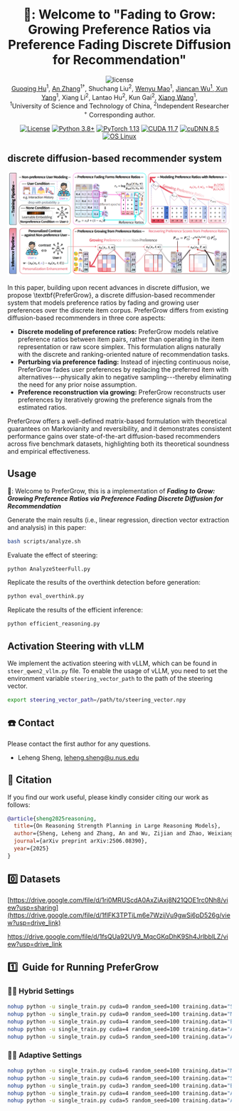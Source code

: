 <div align=center>

<h1>🐇: Welcome to "Fading to Grow: Growing Preference Ratios via Preference Fading Discrete Diffusion for Recommendation"</h1>

<img src="https://img.shields.io/badge/License-MIT-blue" alt="license">

<div>
      <a href="https://Hugo-Chinn.github.io//" target="_blank">Guoqing Hu</a><sup>1</sup>,
      <a href="https://anzhang314.github.io/" target="_blank">An Zhang</a><sup>1&#8224</sup>,
      Shuchang Liu<sup>2</sup>,
      <a href="https://github.com/maowenyu-11" target="_blank">Wenyu Mao</a><sup>1</sup>,
      <a href="https://wujcan.github.io/" target="_blank">Jiancan Wu<sup>1</sup>,
      <a href="https://ftttank.github.io/author/xun-yang/" target="_blank">Xun Yang</a><sup>1</sup>,
      Xiang Li<sup>2</sup>,
      Lantao Hu<sup>2</sup>,
      Kun Gai<sup>2</sup>,
      <a href="https://xiangwang1223.github.io./" target="_blank">Xiang Wang</a><sup>1</sup>,

<div>
  <sup>1</sup>University of Science and Technology of China, <sup>2</sup>Independent Researcher
       </div>   
<div>
<sup>+</sup> Corresponding author. 
   </div>

</div>

[![License](https://img.shields.io/badge/License-Apache%202.0-blue.svg)](https://opensource.org/licenses/Apache-2.0)
[![Python 3.8+](https://img.shields.io/badge/python-3.8%2B-blue.svg)](https://www.python.org/downloads/release/python-380/)
[![PyTorch 1.13](https://img.shields.io/badge/PyTorch-1.13-EE4C2C.svg)](https://pytorch.org/get-started/previous-versions/)
[![CUDA 11.7](https://img.shields.io/badge/CUDA-11.7-76B900.svg)](https://developer.nvidia.com/cuda-11-7-0-download-archive)
[![cuDNN 8.5](https://img.shields.io/badge/cuDNN-8.5-76B900.svg)](https://developer.nvidia.com/rdp/cudnn-archive)
[![OS Linux](https://img.shields.io/badge/OS-Linux-informational.svg)](https://www.kernel.org/)


</div>

## discrete diffusion-based recommender system

![overall_framework](./assets/framework.png)

In this paper, building upon recent advances in discrete diffusion, we propose \textbf{PreferGrow}, a discrete diffusion-based recommender system that models preference ratios by fading and growing user preferences over the discrete item corpus.
PreferGrow differs from existing diffusion-based recommenders in three core aspects:
- **Discrete modeling of preference ratios:**
PreferGrow models relative preference ratios between item pairs, rather than operating in the item representation or raw score simplex.
This formulation aligns naturally with the discrete and ranking-oriented nature of recommendation tasks.
- **Perturbing via preference fading:**
Instead of injecting continuous noise, PreferGrow fades user preferences by replacing the preferred item with alternatives---physically akin to negative sampling---thereby eliminating the need for any prior noise assumption.
- **Preference reconstruction via growing:**
PreferGrow reconstructs user preferences by iteratively growing the preference signals from the estimated ratios.

PreferGrow offers a well-defined matrix-based formulation with theoretical guarantees on Markovianity and reversibility, and it demonstrates consistent performance gains over state-of-the-art diffusion-based recommenders across five benchmark datasets, highlighting both its theoretical soundness and empirical effectiveness.

## Usage

🐡: Welcome to PreferGrow, this is a implementation of ***Fading to Grow: Growing Preference Ratios via Preference Fading Discrete Diffusion for Recommendation***


Generate the main results (i.e., linear regression, direction vector extraction and analysis) in this paper:

```bash
bash scripts/analyze.sh
```

Evaluate the effect of steering:

```bash
python AnalyzeSteerFull.py
```

Replicate the results of the overthink detection before generation:

```bash
python eval_overthink.py
```

Replicate the results of the efficient inference:

```bash
python efficient_reasoning.py
```

## Activation Steering with vLLM

We implement the activation steering with vLLM, which can be found in `steer_qwen2_vllm.py` file.
To enable the usage of vLLM, you need to set the environment variable `steering_vector_path` to the path of the steering vector.

```bash
export steering_vector_path=/path/to/steering_vector.npy
```


## ☎️ Contact

Please contact the first author for any questions.

- Leheng Sheng, leheng.sheng@u.nus.edu

## 🌟 Citation

If you find our work useful, please kindly consider citing our work as follows:

```bibtex
@article{sheng2025reasoning,
  title={On Reasoning Strength Planning in Large Reasoning Models},
  author={Sheng, Leheng and Zhang, An and Wu, Zijian and Zhao, Weixiang and Shen, Changshuo and Zhang, Yi and Wang, Xiang and Chua, Tat-Seng},
  journal={arXiv preprint arXiv:2506.08390},
  year={2025}
}
```

## :zero:  ​ Datasets

[https://drive.google.com/file/d/1ri0MRUScdA0AxZiAxj8N21QOE1rc0Nh8/view?usp=sharing](https://drive.google.com/file/d/1flFK3TPTiLm6e7WzijVu9gwSi6pD526g/view?usp=drive_link)

https://drive.google.com/file/d/1fsQUa92UV9_MqcGKqDhK9Sh4JrlbblLZ/view?usp=drive_link

## :one:  ​ Guide for Running PreferGrow

### :walking_man: Hybrid Settings

```sh
nohup python -u single_train.py cuda=0 random_seed=100 training.data="Steam" graph.type="hybrid" graph.gamma=0.99999 graph.is_disliked_item=True model.hidden_size=256 model.cond_dim=256 training.nonpreference_user_ratio=0.1 optim.lr=0.001 model.score_flag=False loss_type="score_entropy" model.score_flag=True model.score_method="oricos" > ./log/Steam/RS2_ABest_PreferGrow_HybridW0.99999_dim256_lr1e-3_p0.1_SE_oricos 2>&1 &
nohup python -u single_train.py cuda=0 random_seed=100 training.data="ML1M" graph.type="hybrid" graph.gamma=0.9999 graph.is_disliked_item=True model.hidden_size=256 model.cond_dim=256 training.nonpreference_user_ratio=0.1 optim.lr=0.0001 model.score_flag=False loss_type="score_entropy" model.score_flag=True model.score_method="oricos" > ./log/ML1M/RS2_ABest_PreferGrow_HybridW0.9999_dim256_lr1e-4_p0.1_SE_oricos 2>&1 &
nohup python -u single_train.py cuda=4 random_seed=100 training.data="Beauty" graph.type="hybrid" graph.gamma=0.999 graph.is_disliked_item=True model.hidden_size=256 model.cond_dim=256 training.nonpreference_user_ratio=0.1 optim.lr=0.0001 model.score_flag=False loss_type="score_entropy" model.score_flag=True model.score_method="oricos" > ./log/Beauty/RS2_ABest_PreferGrow_HybridW0.999_dim256_lr1e-4_p0.1_SE_oricos 2>&1 &
nohup python -u single_train.py cuda=4 random_seed=100 training.data="ATG" graph.type="hybrid" graph.gamma=0.9999 graph.is_disliked_item=True model.hidden_size=256 model.cond_dim=256 training.nonpreference_user_ratio=0.2 optim.lr=0.001 model.score_flag=False loss_type="score_entropy" model.score_flag=True model.score_method="oricos" > ./log/ATG/RS2_ABest_PreferGrow_HybridW0.9999_dim256_lr1e-3_p0.2_SE_oricos 2>&1 &
nohup python -u single_train.py cuda=5 random_seed=100 training.data="ASO" graph.type="hybrid" graph.gamma=0.9999 graph.is_disliked_item=True model.hidden_size=256 model.cond_dim=256 training.nonpreference_user_ratio=0.2 optim.lr=0.001 model.score_flag=False loss_type="score_entropy" model.score_flag=True model.score_method="oricos" > ./log/ASO/RS2_ABest_PreferGrow_HybridW0.9999_dim256_lr1e-3_p0.2_SE_oricos 2>&1 &
```
### :walking_man: Adaptive Settings
```sh
nohup python -u single_train.py cuda=6 random_seed=100 training.data="ML1M" graph.type="adaptive" graph.is_disliked_item=True model.hidden_size=256 model.cond_dim=256 training.nonpreference_user_ratio=0.2 optim.lr=0.0001 model.score_flag=False loss_type="score_entropy" model.score_flag=False model.score_method="oricos" > ./log/ML1M/UserProbs_PreferGrow_Adaptive+1_dim256_lr1e-4_p0.2_SE_oricos 2>&1 &
nohup python -u single_train.py cuda=6 random_seed=100 training.data="Steam" graph.type="adaptive" graph.is_disliked_item=True model.hidden_size=256 model.cond_dim=256 training.nonpreference_user_ratio=0.05 optim.lr=0.001 model.score_flag=False loss_type="score_entropy" model.score_flag=False model.score_method="oricos" > ./log/Steam/UserProbs_PreferGrow_Adaptive+1_dim256_lr1e-3_p0.05_SE_oricos 2>&1 &
nohup python -u single_train.py cuda=3 random_seed=100 training.data="Beauty" graph.type="adaptive" graph.is_disliked_item=True model.hidden_size=256 model.cond_dim=256 training.nonpreference_user_ratio=0.1 optim.lr=0.0001 model.score_flag=False loss_type="score_entropy" model.score_flag=False model.score_method="oricos" > ./log/Beauty/UserProbs_PreferGrow_Adaptive+1_dim256_lr1e-4_p0.1_SE_oricos 2>&1 &
nohup python -u single_train.py cuda=4 random_seed=100 training.data="ATG" graph.type="adaptive" graph.is_disliked_item=True model.hidden_size=256 model.cond_dim=256 training.nonpreference_user_ratio=0.2 optim.lr=0.0001 model.score_flag=False loss_type="score_entropy" model.score_flag=False model.score_method="oricos" > ./log/ATG/UserProbs_PreferGrow_Adaptive+1_dim256_lr1e-4_p0.2_SE_oricos 2>&1 &
nohup python -u single_train.py cuda=5 random_seed=100 training.data="ASO" graph.type="adaptive" graph.is_disliked_item=True model.hidden_size=256 model.cond_dim=256 training.nonpreference_user_ratio=0.2 optim.lr=0.0001 model.score_flag=False loss_type="score_entropy" model.score_flag=False model.score_method="oricos" > ./log/ASO/UserProbs_PreferGrow_Adaptive+1_dim256_lr1e-4_p0.2_SE_oricos 2>&1 &
```
